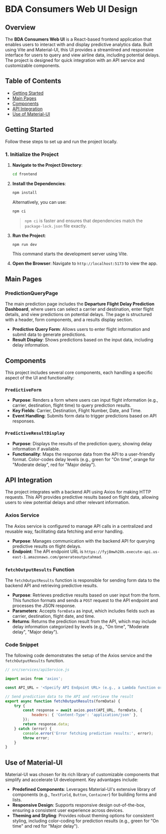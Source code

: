# BDA Consumers Web UI Design

## Overview

The **BDA Consumers Web UI** is a React-based frontend application that enables users to interact with and display predictive analytics data. Built using Vite and Material-UI, this UI provides a streamlined and responsive interface for users to query and view airline data, including potential delays. The project is designed for quick integration with an API service and customizable components.

## Table of Contents

- [Getting Started](#getting-started)
- [Main Pages](#main-pages)
- [Components](#components)
- [API Integration](#api-integration)
- [Use of Material-UI](#use-of-material-ui)

## Getting Started

Follow these steps to set up and run the project locally.

### 1. Initialize the Project

1. **Navigate to the Project Directory**:
    ```sh
    cd frontend
    ```

2. **Install the Dependencies**:
    ```sh
    npm install
    ```
    Alternatively, you can use:
    ```sh
    npm ci
    ```
    > `npm ci` is faster and ensures that dependencies match the `package-lock.json` file exactly.

3. **Run the Project**:
    ```sh
    npm run dev
    ```
    This command starts the development server using Vite.

4. **Open the Browser**:
    Navigate to `http://localhost:5173` to view the app.

## Main Pages

### PredictionQueryPage

The main prediction page includes the **Departure Flight Delay Prediction Dashboard**, where users can select a carrier and destination, enter flight details, and view predictions on potential delays. The page is structured with a header, form components, and a results display section.

- **Predictive Query Form**: Allows users to enter flight information and submit data to generate predictions.
- **Result Display**: Shows predictions based on the input data, including delay information.

## Components

This project includes several core components, each handling a specific aspect of the UI and functionality:

### `PredictiveForm`

- **Purpose**: Renders a form where users can input flight information (e.g., carrier, destination, flight time) to query prediction results.
- **Key Fields**: Carrier, Destination, Flight Number, Date, and Time.
- **Event Handling**: Submits form data to trigger predictions based on API responses.

### `PredictiveResultDisplay`

- **Purpose**: Displays the results of the prediction query, showing delay information if available.
- **Functionality**: Maps the response data from the API to a user-friendly format. Color-codes delay levels (e.g., green for "On time", orange for "Moderate delay", red for "Major delay").

## API Integration

The project integrates with a backend API using Axios for making HTTP requests. This API provides predictive results based on flight data, allowing users to view potential delays and other relevant information.

### Axios Service

The Axios service is configured to manage API calls in a centralized and reusable way, facilitating data fetching and error handling.

- **Purpose**: Manages communication with the backend API for querying predictive results on flight delays.
- **Endpoint**: The API endpoint URL is `https://fyj8mwh28k.execute-api.us-east-1.amazonaws.com/generateoutputahmad`.

### `fetchOutputResults` Function

The `fetchOutputResults` function is responsible for sending form data to the backend API and retrieving predictive results.

- **Purpose**: Retrieves predictive results based on user input from the form. This function formats and sends a `POST` request to the API endpoint and processes the JSON response.
- **Parameters**: Accepts `formData` as input, which includes fields such as carrier, destination, flight date, and time.
- **Returns**: Returns the prediction result from the API, which may include delay information categorized by levels (e.g., "On time", "Moderate delay", "Major delay").

### Code Snippet

The following code demonstrates the setup of the Axios service and the `fetchOutputResults` function.

```javascript
// src/services/apiService.js

import axios from 'axios';

const API_URL = '<Specify API Endpoint URL> (e.g., a Lambda function or external API)';

// Send prediction data to the API and retrieve the result
export async function fetchOutputResults(formData) {
    try {
        const response = await axios.post(API_URL, formData, {
            headers: { 'Content-Type': 'application/json' },
        });
        return response.data;
    } catch (error) {
        console.error('Error fetching prediction results:', error);
        throw error;
    }
}
```

## Use of Material-UI

Material-UI was chosen for its rich library of customizable components that simplify and accelerate UI development. Key advantages include:

- **Predefined Components**: Leverages Material-UI's extensive library of components (e.g., `TextField`, `Button`, `Container`) for building forms and lists.
- **Responsive Design**: Supports responsive design out-of-the-box, ensuring a consistent user experience across devices.
- **Theming and Styling**: Provides robust theming options for consistent styling, including color-coding for prediction results (e.g., green for "On time" and red for "Major delay").
